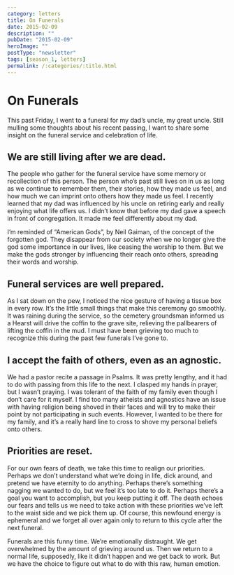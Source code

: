 ```yaml
---
category: letters
title: On Funerals
date: 2015-02-09
description: ""
pubDate: "2015-02-09"
heroImage: ""
postType: "newsletter"
tags: [season_1, letters]
permalink: /:categories/:title.html
---
```


# On Funerals
This past Friday, I went to a funeral for my dad’s uncle, my great uncle. Still mulling some thoughts about his recent passing, I want to share some insight on the funeral service and celebration of life.

## We are still living after we are dead.

The people who gather for the funeral service have some memory or recollection of this person. The person who’s past still lives on in us as long as we continue to remember them, their stories, how they made us feel, and how much we can imprint onto others how they made us feel. I recently learned that my dad was influenced by his uncle on retiring early and really enjoying what life offers us. I didn’t know that before my dad gave a speech in front of congregation. It made me feel differently about my dad.

I’m reminded of “American Gods”, by Neil Gaiman, of the concept of the forgotten god. They disappear from our society when we no longer give the god some importance in our lives, like ceasing the worship to them. But we make the gods stronger by influencing their reach onto others, spreading their words and worship.

## Funeral services are well prepared.

As I sat down on the pew, I noticed the nice gesture of having a tissue box in every row. It’s the little small things that make this ceremony go smoothly. It was raining during the service, so the  cemetery groundsman informed us a Hearst will drive the coffin to the grave site, relieving the pallbearers of lifting the coffin in the mud. I must have been grieving too much to recognize this during the past few funerals I’ve gone to.

## I accept the faith of others, even as an agnostic.

We had a pastor recite a passage in Psalms. It was pretty lengthy, and it had to do with passing from this life to the next. I clasped my hands in prayer, but I wasn’t praying. I was tolerant of the faith of my family even though I don’t care for it myself. I find too many atheists and agnostics have an issue with having religion being shoved in their faces and will try to make their point by not participating in such events. However, I wanted to be there for my family, and it’s a really hard line to cross to shove my personal beliefs onto others.

## Priorities are reset.

For our own fears of death, we take this time to realign our priorities. Perhaps we don’t understand what we’re doing in life, dick around, and pretend we have eternity to do anything. Perhaps there’s something nagging we wanted to do, but we feel it’s too late to do it. Perhaps there’s a goal you want to accomplish, but you keep putting it off. The death echoes our fears and tells us we need to take action with these priorities we’ve left to the waist side and we pick them up. Of course, this newfound energy is ephemeral and we forget all over again only to return to this cycle after the next funeral.

Funerals are this funny time. We’re emotionally distraught. We get overwhelmed by the amount of grieving around us. Then we return to a normal life, supposedly, like it didn’t happen and we get back to work. But we have the choice to figure out what to do with this raw, human emotion.

